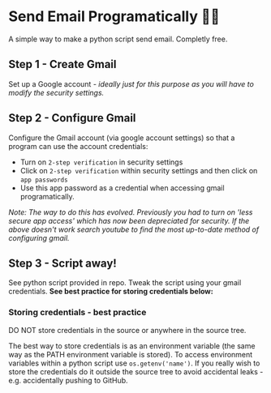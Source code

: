 # Send Email Programatically 📧🔥
A simple way to make a python script send email. Completly free.

## Step 1 - Create Gmail
Set up a Google account - *ideally just for this purpose as you will have to modify the security settings.*

## Step 2 - Configure Gmail
Configure the Gmail account (via google account settings) so that a program can use the account credentials:

- Turn on `2-step verification` in security settings
- Click on `2-step verification` within security settings and then click on `app passwords`
- Use this app password as a credential when accessing gmail programatically.

*Note: The way to do this has evolved. Previously you had to turn on 'less secure app access' which has now been depreciated for security. If the above doesn't work search youtube to find the most up-to-date method of configuring gmail.*

## Step 3 - Script away!
See python script provided in repo.
Tweak the script using your gmail credentials. **See best practice for storing credentials below:**

### Storing credentials - best practice
DO NOT store credentials in the source or anywhere in the source tree.

The best way to store credentials is as an environment variable (the same way as the PATH environment variable is stored). To access environment variables within a python script use `os.getenv('name')`.
If you really wish to store the credentials do it outside the source tree to avoid accidental leaks - e.g. accidentally pushing to GitHub.
